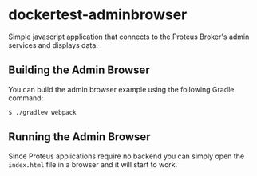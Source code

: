 # dockertest-adminbrowser
Simple javascript application that connects to the Proteus Broker's admin services and displays data.

## Building the Admin Browser
You can build the admin browser example using the following Gradle command:

    $ ./gradlew webpack

## Running the Admin Browser
Since Proteus applications require no backend you can simply open the `index.html` file in a browser and it will start to work.